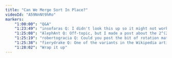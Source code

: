 ```yaml
---
title: "Can We Merge Sort In Place?"
videoId: "A59NnNt9hRo"
markers:
    "1:00:00": "Q&A"
    "1:23:49": "insofaras Q: I didn't look this up so it might not work, but came up with: whenever an element from the upper half is chosen, put it in place in the lower half, shift the upper half down to fill the space that the chosen element used to take up, and store the non-chosen element from the lower half in the new space at the end of the upper half, setting the lower half's read pointer to that end bit. Thoughts?"
    "1:25:08": "AlephAnt Q: Off-topic, but I made a post about the 2^(2^n)) arguments for TSP on the forums, if you're interested"
    "1:25:19": "robertogracia Q: Could you post the bit of rotation math in the pre-stream in the Youtube Channel?"
    "1:25:38": "fierydrake Q: One of the variants in the Wikipedia article claims only one slot + O(1) extra pointers, required."
    "1:28:02": "Wrap it up"
---
```

